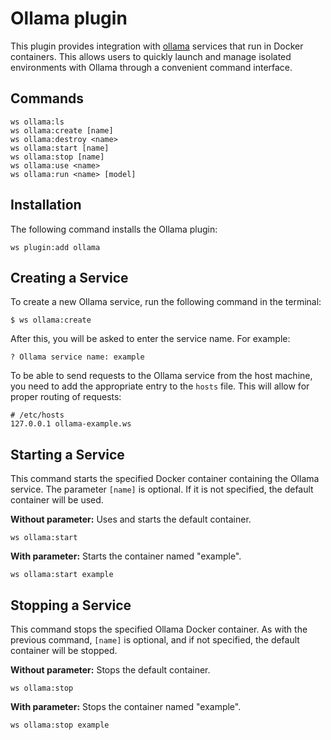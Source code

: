 # Ollama plugin

This plugin provides integration with [ollama](https://ollama.com) services that run in Docker containers. This allows users to quickly launch and manage isolated environments with Ollama through a convenient command interface.

## Commands

```shell
ws ollama:ls
ws ollama:create [name]
ws ollama:destroy <name>
ws ollama:start [name]
ws ollama:stop [name]
ws ollama:use <name>
ws ollama:run <name> [model]
```

## Installation

The following command installs the Ollama plugin:

```shell
ws plugin:add ollama
```

## Creating a Service

To create a new Ollama service, run the following command in the terminal:

```shell
$ ws ollama:create
```

After this, you will be asked to enter the service name. For example:

```text
? Ollama service name: example
```

To be able to send requests to the Ollama service from the host machine, you need to add the appropriate entry to the `hosts` file. This will allow for proper routing of requests:

```hosts
# /etc/hosts
127.0.0.1 ollama-example.ws
```

## Starting a Service

This command starts the specified Docker container containing the Ollama service. The parameter `[name]` is optional. If it is not specified, the default container will be used.

**Without parameter:** Uses and starts the default container.

```shell
ws ollama:start
```

**With parameter:** Starts the container named "example".

```shell
ws ollama:start example
```

## Stopping a Service

This command stops the specified Ollama Docker container. As with the previous command, `[name]` is optional, and if not specified, the default container will be stopped.

**Without parameter:** Stops the default container.

```shell
ws ollama:stop
```

**With parameter:** Stops the container named "example".

```shell
ws ollama:stop example
```
